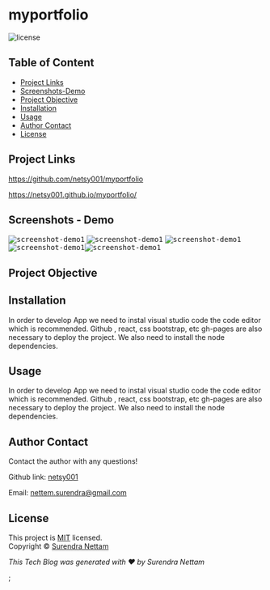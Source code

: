 # myportfolio




![license](https://img.shields.io/badge/License-MIT-brightgreen.svg)

## Table of Content
* [Project Links](#Project-Links)
* [Screenshots-Demo](#Screenshots)
* [Project Objective ](#Project-Objective)
* [Installation](#Installation)
* [Usage](#Usage)
* [Author Contact ](#Author-Contact)
* [License](#License)

## Project Links
https://github.com/netsy001/myportfolio

 https://netsy001.github.io/myportfolio/


## Screenshots - Demo
<kbd>![screenshot-demo1](/assets/img.png)</kbd> <kbd>![screenshot-demo1](/assets/img1.png)</kbd> <kbd>![screenshot-demo1](/assets/img2.png)</kbd>
<kbd>![screenshot-demo1](/assets/img3.png)</kbd><kbd>![screenshot-demo1](/assets/img4.png)</kbd>
## Project Objective


## Installation
In order to develop  App we need to instal visual studio code the code editor which is recommended. Github , react, css  bootstrap, etc gh-pages are also necessary to deploy the project. We also need to install the node dependencies.

## Usage

In order to develop  App we need to instal visual studio code the code editor which is recommended. Github , react, css  bootstrap, etc gh-pages are also necessary to deploy the project. We also need to install the node dependencies.


## Author Contact
Contact the author with any questions! 

Github link: [netsy001](https://github.com/netsy001)
    
Email: nettem.surendra@gmail.com

## License
This project is [MIT](https://choosealicense.com/licenses/MIT/) licensed.<br />
Copyright © [Surendra Nettam](https://github.com/netsy001)

                
<p><i>This Tech Blog was generated with ❤️ by Surendra Nettam</i ></p >; 